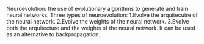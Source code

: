 Neuroevolution: the use of evolutionary algorithms to generate and train neural networks.
Three types of neuroevolution:
	1.Evolve the arquitecutre of the neural network.
	2.Evolve the weights of the neural network.
	3.Evolve both the arquitecture and the weights of the neural network.
It can be used as an alternative to backpropagation. 
